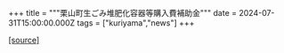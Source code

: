 +++
title = """栗山町生ごみ堆肥化容器等購入費補助金"""
date = 2024-07-31T15:00:00.000Z
tags = ["kuriyama","news"]
+++


[[source]](https://www.town.kuriyama.hokkaido.jp/soshiki/45/28246.html)
